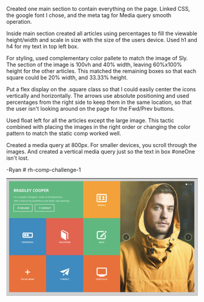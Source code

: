 Created one main section to contain everything on the page. Linked CSS, the google font I chose, and the meta tag for Media query smooth operation. 

Inside main section created all articles using percentages to fill the viewable height/width and scale in size with the size of the users device. Used h1 and h4 for my text in top left box.

For styling, used complementary color pallete to match the image of Sly. The section of the image is 100vh and 40% width, leaving 60%x100% height for the other articles. This matched the remaining boxes so that each square could be 20% width, and 33.33% height. 

Put a flex display on the .square class so that I could easily center the icons vertically and horizontally. The arrows use absolute positioning and used percentages from the right side to keep them in the same location, so that the user isn't looking around on the page for the Fwd/Prev buttons. 

Used float left for all the articles except the large image. This tactic combined with placing the images in the right order or changing the color pattern to match the static comp worked well. 

Created a media query at 800px. For smaller devices, you scroll through the images. And created a vertical media query just so the text in box #oneOne isn't lost.

-Ryan  # rh-comp-challenge-1

![alt](Screen%20Shot%202017-12-19%20at%2011.03.25%20AM.png)
